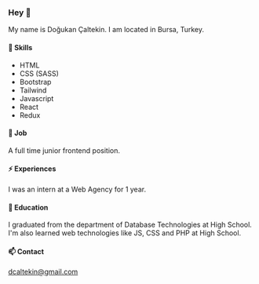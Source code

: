 ### Hey 👋

My name is Doğukan Çaltekin.
I am located in Bursa, Turkey.

#### 🌱 Skills

- HTML
- CSS (SASS)
- Bootstrap
- Tailwind
- Javascript
- React
- Redux

#### 🔭 Job

A full time junior frontend position.

#### ⚡ Experiences

I was an intern at a Web Agency for 1 year.

#### 👯 Education

I graduated from the department of Database Technologies at High School.
I'm also learned web technologies like JS, CSS and PHP at High School.

#### 📫 Contact

[dcaltekin@gmail.com](mailto:dcaltekin@gmail.com)
